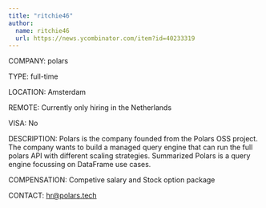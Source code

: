 ```yaml
---
title: "ritchie46"
author:
  name: ritchie46
  url: https://news.ycombinator.com/item?id=40233319
---
```

COMPANY: polars

TYPE: full-time

LOCATION: Amsterdam

REMOTE: Currently only hiring in the Netherlands

VISA: No

DESCRIPTION: Polars is the company founded from the Polars OSS project. The company wants to build a managed query engine that can run the full polars API with different scaling strategies. Summarized Polars is a query engine focussing on DataFrame use cases.

COMPENSATION: Competive salary and Stock option package

CONTACT: hr@polars.tech
